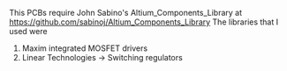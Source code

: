 This PCBs require John Sabino's Altium_Components_Library at https://github.com/sabinoj/Altium_Components_Library
The libraries that I used were
1. Maxim integrated MOSFET drivers
2. Linear Technologies -> Switching regulators
